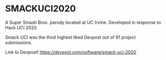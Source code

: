 # SMACKUCI2020
A Super Smash Bros. parody located at UC Irvine. Developed in response to Hack UCI 2020.

Smack UCI was the third highest liked Devpost out of 91 project submissions.

Link to Devpost! https://devpost.com/software/smack-uci-2020
